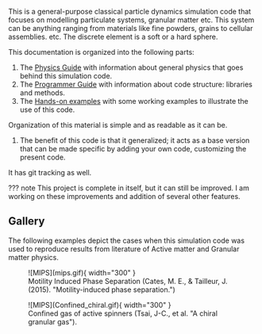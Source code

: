 
This is a general-purpose classical particle dynamics simulation code that focuses on modelling particulate systems, granular matter etc. This system can be anything ranging from materials like fine powders, grains to cellular assemblies. etc. The discrete element is a soft or a hard sphere.

This documentation is organized into the following parts:

1. The [Physics Guide](General_Physics/Overview.md) with information about general physics that goes behind this simulation code.
2. The [Programmer Guide](Programmer_Guide/Overview.md) with information about code structure: libraries and methods.
3. The [Hands-on examples](Putting_together/Interacting_gas.md) with some working examples to illustrate the use of this code.

Organization of this material is simple and as readable as it can be.


1. The benefit of this code is that it generalized; it acts as a base version that can be made specific by adding
   your own code, customizing the present code.


It has git tracking as well.


??? note
    This project is complete in itself, but it can still be improved. I am working on these improvements and addition
    of several other features.


## Gallery
The following examples depict the cases when this simulation code was used to reproduce results from literature of 
Active matter and Granular matter physics.

<figure markdown="span">
  ![MIPS](mips.gif){ width="300" }
  <figcaption> Motility Induced Phase Separation (Cates, M. E., & Tailleur, J. (2015). "Motility-induced phase separation.")</figcaption>
</figure>


<figure markdown="span">
  ![MIPS](Confined_chiral.gif){ width="300" }
  <figcaption>Confined gas of active spinners (Tsai, J-C., et al. "A chiral granular gas").</figcaption>
</figure>

